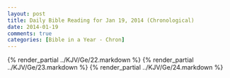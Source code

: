 ```yaml
---
layout: post
title: Daily Bible Reading for Jan 19, 2014 (Chronological)
date: 2014-01-19
comments: true
categories: [Bible in a Year - Chron]
---
```

{% render_partial ../KJV/Ge/22.markdown %}
{% render_partial ../KJV/Ge/23.markdown %}
{% render_partial ../KJV/Ge/24.markdown %}
